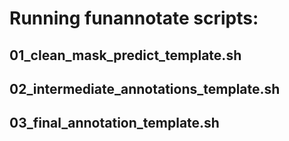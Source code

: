 # Running funannotate scripts:

## 01_clean_mask_predict_template.sh

## 02_intermediate_annotations_template.sh

## 03_final_annotation_template.sh


